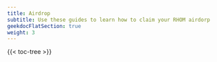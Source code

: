 ```yaml
---
title: Airdrop
subtitle: Use these guides to learn how to claim your RHOM airdorp
geekdocFlatSection: true
weight: 3
---
```


{{< toc-tree >}}